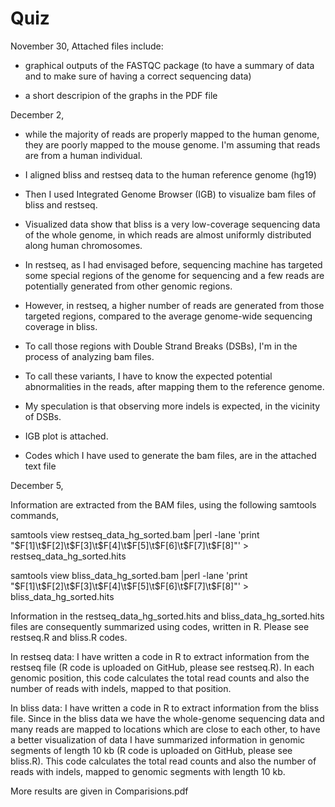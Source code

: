 # Quiz

November 30,
Attached files include:

- graphical outputs of the FASTQC package (to have a summary of data and to make sure of having a correct sequencing data)

- a short descripion of the graphs in the PDF file


December 2,
- while the majority of reads are properly mapped to the human genome, they are poorly mapped to the mouse genome. I'm assuming that reads are from a human individual.
- I aligned bliss and restseq data to the human reference genome (hg19)
- Then I used Integrated Genome Browser (IGB) to visualize bam files of bliss and restseq.
- Visualized data show that bliss is a very low-coverage sequencing data of the whole genome, in which reads are almost uniformly distributed along human chromosomes. 
- In restseq, as I had envisaged before, sequencing machine has targeted some special regions of the genome for sequencing and a few reads are potentially generated from other genomic regions.
- However, in restseq, a higher number of reads are generated from those targeted regions, compared to the average genome-wide sequencing coverage in bliss.
- To call those regions with Double Strand Breaks (DSBs), I'm in the process of analyzing bam files. 
- To call these variants, I have to know the expected potential abnormalities in the reads, after mapping them to the reference genome.
- My speculation is that observing more indels is expected, in the vicinity of DSBs.  


- IGB plot is attached.
- Codes which I have used to generate the bam files, are in the attached text file


December 5,

Information are extracted from the BAM files, using the following samtools commands,

samtools view  restseq_data_hg_sorted.bam |perl -lane 'print "$F[1]\t$F[2]\t$F[3]\t$F[4]\t$F[5]\t$F[6]\t$F[7]\t$F[8]"' > restseq_data_hg_sorted.hits


samtools view  bliss_data_hg_sorted.bam |perl -lane 'print "$F[1]\t$F[2]\t$F[3]\t$F[4]\t$F[5]\t$F[6]\t$F[7]\t$F[8]"' > bliss_data_hg_sorted.hits


Information in the restseq_data_hg_sorted.hits and bliss_data_hg_sorted.hits files are consequently summarized using codes, written in R. Please see restseq.R and bliss.R codes.

In restseq data:
I have written a code in R to extract information from the restseq file (R code is uploaded on GitHub, please see restseq.R). In each genomic position, this code calculates the total read counts and also the number of reads with indels, mapped to that position.  

In bliss data:
I have written a code in R to extract information from the bliss file. Since in the bliss data we have the whole-genome sequencing data and many reads are mapped to locations which are close to each other, to have a better visualization of data I have summarized information in genomic segments of length  10 kb (R code is uploaded on GitHub, please see bliss.R).  This code calculates the total read counts and also the number of reads with indels, mapped to genomic segments with length 10 kb. 

More results are given in Comparisions.pdf
